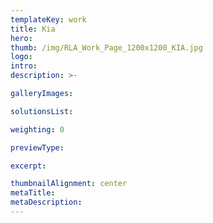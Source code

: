 ```yaml
---
templateKey: work
title: Kia
hero: 
thumb: /img/RLA_Work_Page_1200x1200_KIA.jpg
logo: 
intro: 
description: >-

galleryImages:

solutionsList:

weighting: 0

previewType:

excerpt:

thumbnailAlignment: center
metaTitle: 
metaDescription:
---
```

